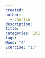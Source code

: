 ```yaml
---
created: 
author:
  - charlie
description: 
title: 
categories: 日记
tags: 
Mood: "4"
Exercise: "15"
---
```

